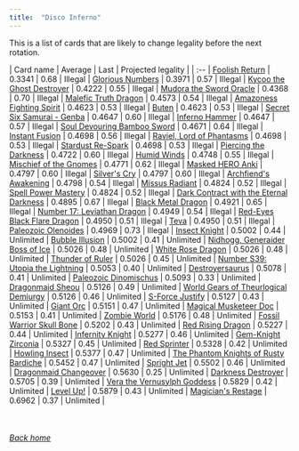 ```yaml
---
title:  "Disco Inferno"
---
```


This is a list of cards that are likely to change legality before the next rotation.

| Card name | Average | Last | Projected legality |
| :-- |
[Foolish Return](https://db.ygoprodeck.com/card/?search=Foolish%20Return) | 0.3341 | 0.68 | Illegal |
[Glorious Numbers](https://db.ygoprodeck.com/card/?search=Glorious%20Numbers) | 0.3971 | 0.57 | Illegal |
[Kycoo the Ghost Destroyer](https://db.ygoprodeck.com/card/?search=Kycoo%20the%20Ghost%20Destroyer) | 0.4222 | 0.55 | Illegal |
[Mudora the Sword Oracle](https://db.ygoprodeck.com/card/?search=Mudora%20the%20Sword%20Oracle) | 0.4368 | 0.70 | Illegal |
[Malefic Truth Dragon](https://db.ygoprodeck.com/card/?search=Malefic%20Truth%20Dragon) | 0.4573 | 0.54 | Illegal |
[Amazoness Fighting Spirit](https://db.ygoprodeck.com/card/?search=Amazoness%20Fighting%20Spirit) | 0.4623 | 0.53 | Illegal |
[Buten](https://db.ygoprodeck.com/card/?search=Buten) | 0.4623 | 0.53 | Illegal |
[Secret Six Samurai - Genba](https://db.ygoprodeck.com/card/?search=Secret%20Six%20Samurai%20-%20Genba) | 0.4647 | 0.60 | Illegal |
[Inferno Hammer](https://db.ygoprodeck.com/card/?search=Inferno%20Hammer) | 0.4647 | 0.57 | Illegal |
[Soul Devouring Bamboo Sword](https://db.ygoprodeck.com/card/?search=Soul%20Devouring%20Bamboo%20Sword) | 0.4671 | 0.64 | Illegal |
[Instant Fusion](https://db.ygoprodeck.com/card/?search=Instant%20Fusion) | 0.4698 | 0.56 | Illegal |
[Raviel, Lord of Phantasms](https://db.ygoprodeck.com/card/?search=Raviel,%20Lord%20of%20Phantasms) | 0.4698 | 0.53 | Illegal |
[Stardust Re-Spark](https://db.ygoprodeck.com/card/?search=Stardust%20Re-Spark) | 0.4698 | 0.53 | Illegal |
[Piercing the Darkness](https://db.ygoprodeck.com/card/?search=Piercing%20the%20Darkness) | 0.4722 | 0.60 | Illegal |
[Humid Winds](https://db.ygoprodeck.com/card/?search=Humid%20Winds) | 0.4748 | 0.55 | Illegal |
[Mischief of the Gnomes](https://db.ygoprodeck.com/card/?search=Mischief%20of%20the%20Gnomes) | 0.4771 | 0.62 | Illegal |
[Masked HERO Anki](https://db.ygoprodeck.com/card/?search=Masked%20HERO%20Anki) | 0.4797 | 0.60 | Illegal |
[Silver's Cry](https://db.ygoprodeck.com/card/?search=Silver's%20Cry) | 0.4797 | 0.60 | Illegal |
[Archfiend's Awakening](https://db.ygoprodeck.com/card/?search=Archfiend's%20Awakening) | 0.4798 | 0.54 | Illegal |
[Missus Radiant](https://db.ygoprodeck.com/card/?search=Missus%20Radiant) | 0.4824 | 0.52 | Illegal |
[Spell Power Mastery](https://db.ygoprodeck.com/card/?search=Spell%20Power%20Mastery) | 0.4824 | 0.52 | Illegal |
[Dark Contract with the Eternal Darkness](https://db.ygoprodeck.com/card/?search=Dark%20Contract%20with%20the%20Eternal%20Darkness) | 0.4895 | 0.67 | Illegal |
[Black Metal Dragon](https://db.ygoprodeck.com/card/?search=Black%20Metal%20Dragon) | 0.4921 | 0.65 | Illegal |
[Number 17: Leviathan Dragon](https://db.ygoprodeck.com/card/?search=Number%2017:%20Leviathan%20Dragon) | 0.4949 | 0.54 | Illegal |
[Red-Eyes Black Flare Dragon](https://db.ygoprodeck.com/card/?search=Red-Eyes%20Black%20Flare%20Dragon) | 0.4950 | 0.51 | Illegal |
[Teva](https://db.ygoprodeck.com/card/?search=Teva) | 0.4950 | 0.51 | Illegal |
[Paleozoic Olenoides](https://db.ygoprodeck.com/card/?search=Paleozoic%20Olenoides) | 0.4969 | 0.73 | Illegal |
[Insect Knight](https://db.ygoprodeck.com/card/?search=Insect%20Knight) | 0.5002 | 0.44 | Unlimited |
[Bubble Illusion](https://db.ygoprodeck.com/card/?search=Bubble%20Illusion) | 0.5002 | 0.41 | Unlimited |
[Nidhogg, Generaider Boss of Ice](https://db.ygoprodeck.com/card/?search=Nidhogg,%20Generaider%20Boss%20of%20Ice) | 0.5026 | 0.48 | Unlimited |
[White Rose Dragon](https://db.ygoprodeck.com/card/?search=White%20Rose%20Dragon) | 0.5026 | 0.48 | Unlimited |
[Thunder of Ruler](https://db.ygoprodeck.com/card/?search=Thunder%20of%20Ruler) | 0.5026 | 0.45 | Unlimited |
[Number S39: Utopia the Lightning](https://db.ygoprodeck.com/card/?search=Number%20S39:%20Utopia%20the%20Lightning) | 0.5053 | 0.40 | Unlimited |
[Destroyersaurus](https://db.ygoprodeck.com/card/?search=Destroyersaurus) | 0.5078 | 0.41 | Unlimited |
[Paleozoic Dinomischus](https://db.ygoprodeck.com/card/?search=Paleozoic%20Dinomischus) | 0.5093 | 0.33 | Unlimited |
[Dragonmaid Sheou](https://db.ygoprodeck.com/card/?search=Dragonmaid%20Sheou) | 0.5126 | 0.49 | Unlimited |
[World Gears of Theurlogical Demiurgy](https://db.ygoprodeck.com/card/?search=World%20Gears%20of%20Theurlogical%20Demiurgy) | 0.5126 | 0.46 | Unlimited |
[S-Force Justify](https://db.ygoprodeck.com/card/?search=S-Force%20Justify) | 0.5127 | 0.43 | Unlimited |
[Giant Orc](https://db.ygoprodeck.com/card/?search=Giant%20Orc) | 0.5151 | 0.47 | Unlimited |
[Magical Musketeer Doc](https://db.ygoprodeck.com/card/?search=Magical%20Musketeer%20Doc) | 0.5153 | 0.41 | Unlimited |
[Zombie World](https://db.ygoprodeck.com/card/?search=Zombie%20World) | 0.5176 | 0.48 | Unlimited |
[Fossil Warrior Skull Bone](https://db.ygoprodeck.com/card/?search=Fossil%20Warrior%20Skull%20Bone) | 0.5202 | 0.43 | Unlimited |
[Red Rising Dragon](https://db.ygoprodeck.com/card/?search=Red%20Rising%20Dragon) | 0.5227 | 0.44 | Unlimited |
[Infernity Knight](https://db.ygoprodeck.com/card/?search=Infernity%20Knight) | 0.5277 | 0.46 | Unlimited |
[Gem-Knight Zirconia](https://db.ygoprodeck.com/card/?search=Gem-Knight%20Zirconia) | 0.5327 | 0.45 | Unlimited |
[Red Sprinter](https://db.ygoprodeck.com/card/?search=Red%20Sprinter) | 0.5328 | 0.42 | Unlimited |
[Howling Insect](https://db.ygoprodeck.com/card/?search=Howling%20Insect) | 0.5377 | 0.47 | Unlimited |
[The Phantom Knights of Rusty Bardiche](https://db.ygoprodeck.com/card/?search=The%20Phantom%20Knights%20of%20Rusty%20Bardiche) | 0.5452 | 0.47 | Unlimited |
[Spright Jet](https://db.ygoprodeck.com/card/?search=Spright%20Jet) | 0.5502 | 0.46 | Unlimited |
[Dragonmaid Changeover](https://db.ygoprodeck.com/card/?search=Dragonmaid%20Changeover) | 0.5630 | 0.25 | Unlimited |
[Darkness Destroyer](https://db.ygoprodeck.com/card/?search=Darkness%20Destroyer) | 0.5705 | 0.39 | Unlimited |
[Vera the Vernusylph Goddess](https://db.ygoprodeck.com/card/?search=Vera%20the%20Vernusylph%20Goddess) | 0.5829 | 0.42 | Unlimited |
[Level Up!](https://db.ygoprodeck.com/card/?search=Level%20Up!) | 0.5879 | 0.43 | Unlimited |
[Magician's Restage](https://db.ygoprodeck.com/card/?search=Magician's%20Restage) | 0.6962 | 0.37 | Unlimited |

<br>

###### [Back home](index)